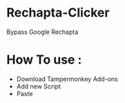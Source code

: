 # Rechapta-Clicker
Bypass Google Rechapta

# How To use :
- Download Tampermonkey Add-ons
- Add new Script
- Paste
